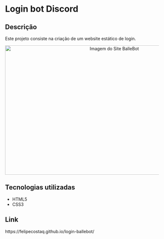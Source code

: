 <h1>Login bot Discord</h1>
<h2>Descrição</h2>
<p>Este projeto consiste na criação de um website estático de login.</p>
<p align="center"><img height="425" width="700" src="" alt="Imagem do Site BalleBot"></p>
<h2>Tecnologias utilizadas</h2>
<ul>
  <li>HTML5</li>
  <li>CSS3</li>
</ul>
<h2>Link</h2>
<p>https://felipecostaq.github.io/login-ballebot/</p>
